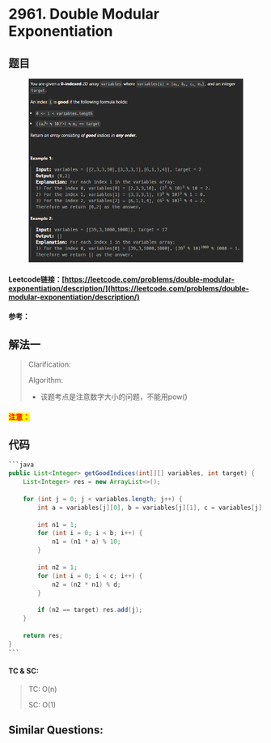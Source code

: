 # 2961. Double Modular Exponentiation

## 题目

<figure><img src="../../.gitbook/assets/image (2).png" alt=""><figcaption></figcaption></figure>

#### Leetcode链接：[https://leetcode.com/problems/double-modular-exponentiation/description/](https://leetcode.com/problems/double-modular-exponentiation/description/)

#### 参考：

## 解法一

> Clarification:&#x20;
>
> Algorithm:&#x20;
>
> * 该题考点是注意数字大小的问题，不能用pow()

#### <mark style="color:red;">注意：</mark>

## 代码

````java
```java
public List<Integer> getGoodIndices(int[][] variables, int target) {
    List<Integer> res = new ArrayList<>();

    for (int j = 0; j < variables.length; j++) {
        int a = variables[j][0], b = variables[j][1], c = variables[j][2], d = variables[j][3];

        int n1 = 1;
        for (int i = 0; i < b; i++) {
            n1 = (n1 * a) % 10;
        }

        int n2 = 1;
        for (int i = 0; i < c; i++) {
            n2 = (n2 * n1) % d;
        }

        if (n2 == target) res.add(j);
    }

    return res;
}
```
````

#### TC & SC:&#x20;

> TC: O(n)
>
> SC: O(1)

## **Similar Questions:**&#x20;
